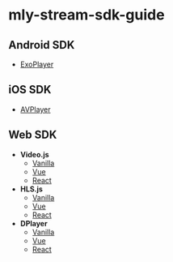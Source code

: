 # mly-stream-sdk-guide

## Android SDK

- [ExoPlayer](<./Android SDK/Player Integrations/ExoPlayer/>)
  
## iOS SDK

- [AVPlayer](<./iOS SDK/Player Integrations/AVPlayer/>)
  
## Web SDK

- **Video.js**
  - [Vanilla](<./Web SDK/Player Integrations/Video.js/Vanilla/>)
  - [Vue](<./Web SDK/Player Integrations/Video.js/Vue.js/>)
  - [React](<./Web SDK/Player Integrations/Video.js/React.js/>)
- **HLS.js**
  - [Vanilla](<./Web SDK/Player Integrations/HLS.js/Vanilla/>)
  - [Vue](<./Web SDK/Player Integrations/HLS.js/Vue.js/>)
  - [React](<./Web SDK/Player Integrations/HLS.js/React.js/>)
- **DPlayer**
  - [Vanilla](<./Web SDK/Player Integrations/DPlayer/Vanilla/>)
  - [Vue](<./Web SDK/Player Integrations/DPlayer/Vue.js/>)
  - [React](<./Web SDK/Player Integrations/DPlayer/React.js/>)
